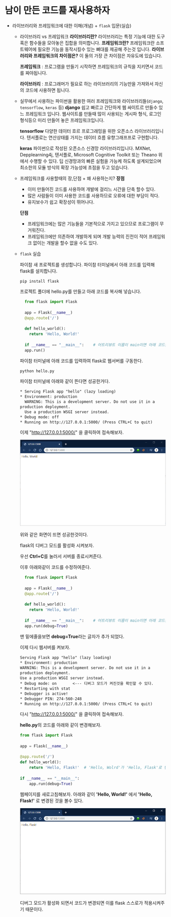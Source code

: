# 남이 만든 코드를 재사용하자 
+ 라이브러리와 프레임워크에 대한 이해(개념) + `flask` 입문(실습)

  - 라이브러리 vs 프레임워크
    **라이브러리란?**
    라이브러리는 특정 기능에 대한 도구 혹은 함수들을 모아놓은 집합을 의미합니다.
    **프레임워크란?**
    프레임워크란 소프트웨어에 필요한 기능을 동작시킬수 있는 뼈대를 제공해 주는것 입니다.
    **라이브러리와 프레임워크의 차이점은?**
    이 둘의 가장 큰 차이점은 자유도에 있습니다.
    
      **프레임워크** : 프로그램을 만들기 시작하면 프레임워크의 규칙을 지키면서 코드를 짜야됩니다.
      
      **라이브러리** : 프로그래머가 필요로 하는 라이브러리의 기능만을 가져와서 자신의 코드에 사용하면 됩니다.
        
  - 실무에서 사용하는 파이썬을 활용한 여러 프레임워크와 라이브러리들(`django`, `tensorflow`, `keras` 등)
    **django**
    쉽고 빠르고 간단하게 웹 싸이트르 만들수 있느 프레임워크 입니다.
    웹사이트를 만들때 많이 사용되는 게시파 형식, 로그인 형식등으 미리 만들어 놓은 프레임워크입니다.
    
    **tensorflow**
    다양한 데이터 흐르 프로그래밍을 위한 오픈소스 라이브러리입니다.
    텐서플로는 연산상태를 가지는 데이터 흐름 유향그래프프로 구현합니다.
    
    **keras**
    파이썬으로 작성된 오픈소스 신경망 라이브러리입니다.
    MXNet, Depplearning4j, 텐서플로, Microsoft Cognitive Toolkit 또는 Theano 위에서 수행할 수 있다.
    딥 신경망과의 빠른 실험을 가능케 하도록 설계되었으며 최소한의 모듈 방식의 확장 가능성에 초점을 두고 있습니다.
    

  - 프레임워크를 사용할때의 장,단점 + 왜 사용하는지?
     **장점**
     * 이미 만들어진 코드를 사용하여 개발에 걸리느 시간을 단축 할수 있다.
     * 많은 사람들이 이미 사용한 코드를 사용하므로 오류에 대한 부담이 적다.
     * 유지보수가 쉽고 확장성이 뛰어나다.
     
     **단점**
     * 프레임워크에는 많은 기능들을 기본적으로 가지고 있으므로 프로그램이 무거워진다.
     * 프레임워크에만 의존하여 개발하게 되며 개발 능력의 진전이 적어 프레임워크 없이는 개발을 할수 없을 수도 있다.
     
  - `flask` 실습  
    
    파이참 새 프로젝트를 생성합니다.
    파이참 터미널에서 아래 코드를 입력해 flask를 설치합니다.
    ```
    pip install flask
    ```
    
    프로젝트 폴더에 hello.py를 만들고 아래 코드를 복사해 넣습니다.
    ```python
      from flask import Flask
      
      app = Flask(__name__)
      @app.route('/')
      
      def hello_world():
        return 'Hello, World!'
        
      if __name__ == "__main__":    # 어트리뷰트 이름이 main이면 아래 코드를 실행한다.          
      app.run()
    ```
      
    파이참 터미널에 아래 코드를 입력하여 flask로 웹서버를 구동한다.
    ```
    python hello.py
    ```
    
    파이참 터미널에 아래와 같이 뜬다면 성공한거다.
    ```
    * Serving Flask app "hello" (lazy loading)
    * Environment: production
      WARNING: This is a development server. Do not use it in a production deployment.
      Use a production WSGI server instead.
    * Debug mode: off
    * Running on http://127.0.0.1:5000/ (Press CTRL+C to quit)
    ```
    
    이제 "http://127.0.0.1:5000/" 을 클릭하여 접속해보자.
    
    ![hello_world](../7.library,framework/chrome_0.PNG)
    
    위와 같은 화면이 뜨면 성공한것이다.
    
    flask의 디버그 모드를 활성화 시켜보자.
    
    우선 **Ctrl+C**를 눌러서 서버를 종료시켜준다.
    
    이후 아래와같이 코드를 수정하여준다.
    ```python
      from flask import Flask
      
      app = Flask(__name__)
      @app.route('/')
      
      def hello_world():
        return 'Hello, World!'
        
      if __name__ == "__main__":    # 어트리뷰트 이름이 main이면 아래 코드를 실행한다.          
      app.run(debug=True)
    ```
    맨 밑에줄을보면 **debug=True**라는 글자가 추가 되었다.
    
    이제 다시 웹서버를 켜보자.
    ```
    Serving Flask app "hello" (lazy loading)
    * Environment: production
    WARNING: This is a development server. Do not use it in a production deployment.
    Use a production WSGI server instead.
    * Debug mode: on       <--- 디버그 모드가 켜진것을 확인할 수 있다.
    * Restarting with stat
    * Debugger is active!
    * Debugger PIN: 274-560-248
    * Running on http://127.0.0.1:5000/ (Press CTRL+C to quit)
    ```
    다시 "http://127.0.0.1:5000/" 을 클릭하여 접속해보자.
    
    **hello.py**의 코드를 아래와 같이 변경해보자.
    ```python
    from flask import Flask

    app = Flask(__name__)

    @app.route('/')
    def hello_world():
        return 'Hello, Flask!'  # 'Hello, Wolrd'가 'Hello, Flask'로 변경되었다.

    if __name__ == "__main__":
        app.run(debug=True)
    ```
    웹페이지를 새로고침해보자. 아래와 같이 **'Hello, World!'** 에서 **'Hello, Flask!'** 로 변경된 것을 볼수 있다.
    
    ![hello_flask](../7.library,framework/chrome_1.PNG)
    
    디버그 모드가 활성화 되면서 코드가 변경되면 이를 flask 스스로가 적용시켜주기 때문이다.
